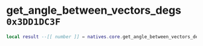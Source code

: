 # get_angle_between_vectors_degs `0x3DD1DC3F`

```lua
local result --[[ number ]] = natives.core.get_angle_between_vectors_degs(_unk0 --[[ number ]], _unk1 --[[ number ]])
```